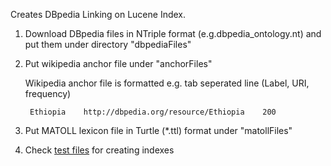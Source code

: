 Creates DBpedia Linking  on Lucene Index.

1) Download DBpedia files  in NTriple format (e.g.dbpedia_ontology.nt) and put them under directory "dbpediaFiles"

2) Put wikipedia anchor file under "anchorFiles"

	Wikipedia anchor file is formatted e.g. tab seperated line (Label, URI, frequency)

		Ethiopia	http://dbpedia.org/resource/Ethiopia	200
3) Put MATOLL lexicon file in Turtle (*.ttl) format under "matollFiles"

4) Check  <a href="https://github.com/ag-sc/DBpediaLinking/tree/master/src/main/test">test files</a> for creating indexes
